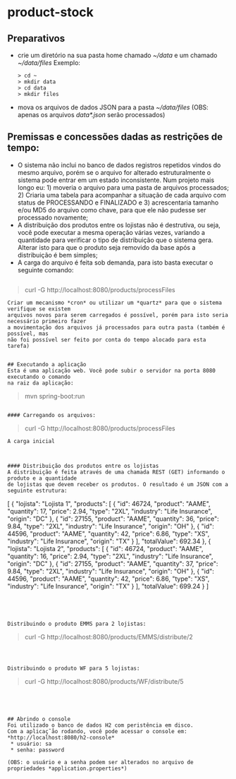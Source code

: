 # product-stock

## Preparativos
 * crie um diretório na sua pasta home chamado *~/data* e um chamado *~/data/files*
   Exemplo:
   ```
   > cd ~
   > mkdir data
   > cd data
   > mkdir files
   ```
 * mova os arquivos de dados JSON para a pasta *~/data/files*
(OBS: apenas os arquivos *data\*.json* serão processados)


## Premissas e concessões dadas as restrições de tempo:
* O sistema não inclui no banco de dados registros repetidos vindos do mesmo arquivo, 
   porém se o arquivo for alterado estruturalmente o sistema pode entrar em um estado 
   inconsistente. Num projeto mais longo eu: 1) moveria o arquivo para uma pasta de arquivos 
   processados; 2) Criaria uma tabela para acompanhar a situação de cada arquivo com 
   status de PROCESSANDO e FINALIZADO e 3) acrescentaria tamanho e/ou MD5 do arquivo 
   como chave, para que ele não pudesse ser processado novamente;
* A distribuição dos produtos entre os lojistas não é destrutiva, ou seja, você pode 
  executar a mesma operação várias vezes, variando a quantidade para verificar o tipo 
  de distribuição que o sistema gera. Alterar isto para que o produto seja removido 
  da base após a distribuição é bem simples;
* A carga do arquivo é feita sob demanda, para isto basta executar o seguinte comando:
  ```
> curl -G http://localhost:8080/products/processFiles
```
Criar um mecanismo *cron* ou utilizar um *quartz* para que o sistema verifique se existem 
arquivos novos para serem carregados é possível, porém para isto seria necessário primeiro fazer 
a movimentação dos arquivos já processados para outra pasta (também é possível, mas 
não foi possível ser feito por conta do tempo alocado para esta tarefa) 
  

## Executando a aplicação
Esta é uma aplicação web. Você pode subir o servidor na porta 8080 executando o comando 
na raiz da aplicação:
```
>mvn spring-boot:run
```

#### Carregando os arquivos:

  ```
> curl -G http://localhost:8080/products/processFiles
```
A carga inicial 



#### Distribuição dos produtos entre os lojistas
A distribuição é feita através de uma chamada REST (GET) informando o produto e a quantidade 
de lojistas que devem receber os produtos. O resultado é um JSON com a seguinte estrutura:
```
[
    {
        "lojista": "Lojista 1",
        "products": [
            {
                "id": 46724,
                "product": "AAME",
                "quantity": 17,
                "price": 2.94,
                "type": "2XL",
                "industry": "Life Insurance",
                "origin": "DC"
            },
            {
                "id": 27155,
                "product": "AAME",
                "quantity": 36,
                "price": 9.84,
                "type": "2XL",
                "industry": "Life Insurance",
                "origin": "OH"
            },
            {
                "id": 44596,
                "product": "AAME",
                "quantity": 42,
                "price": 6.86,
                "type": "XS",
                "industry": "Life Insurance",
                "origin": "TX"
            }
        ],
        "totalValue": 692.34
    },
    {
        "lojista": "Lojista 2",
        "products": [
            {
                "id": 46724,
                "product": "AAME",
                "quantity": 16,
                "price": 2.94,
                "type": "2XL",
                "industry": "Life Insurance",
                "origin": "DC"
            },
            {
                "id": 27155,
                "product": "AAME",
                "quantity": 37,
                "price": 9.84,
                "type": "2XL",
                "industry": "Life Insurance",
                "origin": "OH"
            },
            {
                "id": 44596,
                "product": "AAME",
                "quantity": 42,
                "price": 6.86,
                "type": "XS",
                "industry": "Life Insurance",
                "origin": "TX"
            }
        ],
        "totalValue": 699.24
    }
]
```




Distribuindo o produto EMMS para 2 lojistas:
```
>curl -G http://localhost:8080/products/EMMS/distribute/2
```



Distribuindo o produto WF para 5 lojistas:
```
>curl -G http://localhost:8080/products/WF/distribute/5
```




## Abrindo o console
Foi utilizado o banco de dados H2 com peristência em disco.
Com a aplicaç˜åo rodando, você pode acessar o console em: *http://localhost:8080/h2-console*
 * usuário: sa
 * senha: password 
   
(OBS: o usuário e a senha podem ser alterados no arquivo de propriedades *application.properties*)
    
